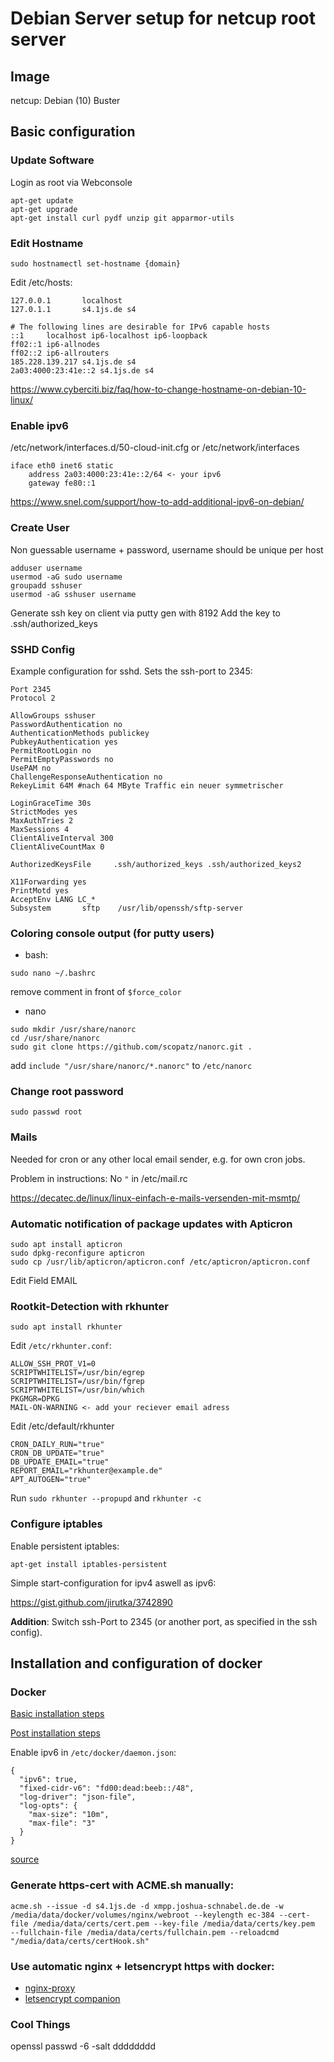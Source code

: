 # Debian Server setup for netcup root server

## Image

netcup: Debian (10) Buster

## Basic configuration

### Update Software

Login as root via Webconsole

```
apt-get update
apt-get upgrade
apt-get install curl pydf unzip git apparmor-utils
```

### Edit Hostname

`sudo hostnamectl set-hostname {domain}`

Edit /etc/hosts:

```
127.0.0.1       localhost
127.0.1.1       s4.1js.de s4

# The following lines are desirable for IPv6 capable hosts
::1     localhost ip6-localhost ip6-loopback
ff02::1 ip6-allnodes
ff02::2 ip6-allrouters
185.228.139.217 s4.1js.de s4
2a03:4000:23:41e::2 s4.1js.de s4
```
https://www.cyberciti.biz/faq/how-to-change-hostname-on-debian-10-linux/

### Enable ipv6

/etc/network/interfaces.d/50-cloud-init.cfg or /etc/network/interfaces
```
iface eth0 inet6 static
    address 2a03:4000:23:41e::2/64 <- your ipv6
    gateway fe80::1
```

https://www.snel.com/support/how-to-add-additional-ipv6-on-debian/

### Create User

Non guessable username + password, username should be unique per host

```
adduser username
usermod -aG sudo username
groupadd sshuser
usermod -aG sshuser username
```

Generate ssh key on client via putty gen with 8192
Add the key to .ssh/authorized_keys

### SSHD Config

Example configuration for sshd. Sets the ssh-port to 2345:

```
Port 2345
Protocol 2

AllowGroups sshuser
PasswordAuthentication no
AuthenticationMethods publickey
PubkeyAuthentication yes
PermitRootLogin no
PermitEmptyPasswords no
UsePAM no
ChallengeResponseAuthentication no
RekeyLimit 64M #nach 64 MByte Traffic ein neuer symmetrischer

LoginGraceTime 30s
StrictModes yes
MaxAuthTries 2
MaxSessions 4
ClientAliveInterval 300
ClientAliveCountMax 0

AuthorizedKeysFile     .ssh/authorized_keys .ssh/authorized_keys2

X11Forwarding yes
PrintMotd yes
AcceptEnv LANG LC_*
Subsystem       sftp    /usr/lib/openssh/sftp-server
```

### Coloring console output (for putty users)

* bash:
```
sudo nano ~/.bashrc
```
remove comment in front of `$force_color`

* nano
```
sudo mkdir /usr/share/nanorc
cd /usr/share/nanorc
sudo git clone https://github.com/scopatz/nanorc.git .
```
add `include "/usr/share/nanorc/*.nanorc"` to `/etc/nanorc`


### Change root password

```
sudo passwd root
```


### Mails

Needed for cron or any other local email sender, e.g. for own cron jobs.

Problem in instructions: No `"` in /etc/mail.rc


https://decatec.de/linux/linux-einfach-e-mails-versenden-mit-msmtp/

### Automatic notification of package updates with Apticron

```
sudo apt install apticron
sudo dpkg-reconfigure apticron
sudo cp /usr/lib/apticron/apticron.conf /etc/apticron/apticron.conf
```

Edit Field EMAIL 


### Rootkit-Detection with rkhunter

```
sudo apt install rkhunter
```

Edit `/etc/rkhunter.conf`:

```
ALLOW_SSH_PROT_V1=0
SCRIPTWHITELIST=/usr/bin/egrep
SCRIPTWHITELIST=/usr/bin/fgrep
SCRIPTWHITELIST=/usr/bin/which
PKGMGR=DPKG
MAIL-ON-WARNING <- add your reciever email adress
```

Edit  /etc/default/rkhunter

```
CRON_DAILY_RUN="true"
CRON_DB_UPDATE="true"
DB_UPDATE_EMAIL="true"
REPORT_EMAIL="rkhunter@example.de"
APT_AUTOGEN="true"
```

Run `sudo rkhunter --propupd` and `rkhunter -c`

### Configure iptables  

Enable persistent iptables:

```
apt-get install iptables-persistent
```

Simple start-configuration for ipv4 aswell as ipv6:

https://gist.github.com/jirutka/3742890

**Addition**: Switch ssh-Port to 2345 (or another port, as specified in the ssh config).


## Installation and configuration of docker

### Docker

[Basic installation steps](https://docs.docker.com/engine/install/debian/)

[Post installation steps](https://docs.docker.com/engine/install/linux-postinstall/)

Enable ipv6 in `/etc/docker/daemon.json`:

```
{
  "ipv6": true,
  "fixed-cidr-v6": "fd00:dead:beeb::/48",
  "log-driver": "json-file",
  "log-opts": {
    "max-size": "10m",
    "max-file": "3"
  }
}
```
[source](https://docs.docker.com/compose/install/)

### Generate https-cert with ACME.sh manually:

```
acme.sh --issue -d s4.1js.de -d xmpp.joshua-schnabel.de.de -w /media/data/docker/volumes/nginx/webroot --keylength ec-384 --cert-file /media/data/certs/cert.pem --key-file /media/data/certs/key.pem  --fullchain-file /media/data/certs/fullchain.pem --reloadcmd "/media/data/certs/certHook.sh"
```

### Use automatic nginx + letsencrypt https with docker:

* [nginx-proxy](https://github.com/nginx-proxy/nginx-proxy)
* [letsencrypt companion](https://github.com/nginx-proxy/docker-letsencrypt-nginx-proxy-companion)


### Cool Things

openssl passwd -6 -salt dddddddd
